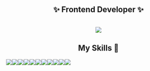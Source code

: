 <div align="center">
  
## :sparkles: Frontend Developer :sparkles:
<br />

<img src="https://blogfiles.pstatic.net/MjAyMDA3MDFfMTE1/MDAxNTkzNTMzOTg4MzUy.zsD2QdDIzRuJ6GQB_IBxVl_FfmU_SDITLF72kVMOOg0g.DQJjAgcbLjRsaGl36ZtbVZs5sCUlNvaXBRLViDn_x_4g.GIF.hjin170/IMG_5350.GIF" />

## My Skills 🔨
<div style="display: flex">
<img src="https://img.shields.io/badge/React-61DAFB?style=flat-square&logo=React&logoColor=white" />
<img src="https://img.shields.io/badge/ReactNative-61DAFB?style=flat-square&logo=React&logoColor=white" />
<img src="https://img.shields.io/badge/Next-000000?style=flat-square&logo=nextdotjs&logoColor=white" />
  <br />
<img src="https://img.shields.io/badge/Javascript-F7DF1E?style=flat-square&logo=javascript&logoColor=white" />
<img src="https://img.shields.io/badge/Typescript-3178C6?style=flat-square&logo=typescript&logoColor=white" />
  <br />
  <img src="https://img.shields.io/badge/Tailwindcss-06B6D4?style=flat-square&logo=tailwindcss&logoColor=white" />
  <img src="https://img.shields.io/badge/StyledComponents-DB7093?style=flat-square&logo=styledcomponents&logoColor=white" />
 <img src="https://img.shields.io/badge/ReactQuery-FF4154?style=flat-square&logo=ReactQuery&logoColor=white" />
<br />
<img src="https://img.shields.io/badge/ReduxToolkit-764ABC?style=flat-square&logo=redux&logoColor=white" />
<img src="https://img.shields.io/badge/Recoil-3578E5?style=flat-square&logo=recoil&logoColor=white" />
<img src="https://img.shields.io/badge/Zustand-FFDA44?style=flat-square" />
    <br />

</div>
  
</div>





